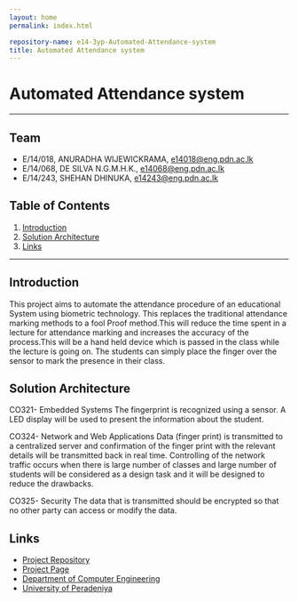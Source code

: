 ```yaml
---
layout: home
permalink: index.html

repository-name: e14-3yp-Automated-Attendance-system
title: Automated Attendance system
---
```


# Automated Attendance system

---

## Team
-  E/14/018, ANURADHA WIJEWICKRAMA, [e14018@eng.pdn.ac.lk](mailto:e14018@eng.pdn.ac.lk)
-  E/14/068, DE SILVA N.G.M.H.K., [e14068@eng.pdn.ac.lk](mailto:e14068@eng.pdn.ac.lk)
-  E/14/243, SHEHAN DHINUKA, [e14243@eng.pdn.ac.lk](mailto:e14243@eng.pdn.ac.lk)

## Table of Contents
1. [Introduction](#introduction)
2. [Solution Architecture](#solution-architecture )
3. [Links](#links)

---

## Introduction


This project aims to automate the attendance procedure of an educational System using biometric technology. This replaces the traditional attendance marking methods to a fool Proof method.This will reduce the time spent in a lecture for attendance marking and increases the accuracy of the process.This will be a hand held device which is passed in the class while the lecture is going on. The students can simply place the finger over the sensor to mark the presence in their class.


## Solution Architecture

CO321- Embedded Systems
    The fingerprint is recognized using a sensor. A LED display will be used to present the information about the student.

CO324- Network and Web Applications 
    Data (finger print) is transmitted to a centralized server and confirmation of the finger print with the relevant details will be transmitted back in real time. Controlling of the network traffic occurs when there is large number of classes and large number of students will be considered as a design task and it will be designed to reduce the drawbacks.

CO325- Security
    The data that is transmitted should be encrypted so that no other party can access or modify the data. 


## Links

- <a href = "https://github.com/cepdnaclk/e14-3yp-Automated-Attendance-system" target = "_blank"> Project Repository </a>
- <a href = "https://cepdnaclk.github.io/e14-3yp-Automated-Attendance-system/" target = "_blank">Project Page</a>
- <a href = "http://www.ce.pdn.ac.lk/" target = "_blank">Department of Computer Engineering</a>
- <a href = "https://eng.pdn.ac.lk/" target = "_blank">University of Peradeniya</a>


[//]: # (Please refer this to learn more about Markdown syntax)
[//]: # (https://github.com/adam-p/markdown-here/wiki/Markdown-Cheatsheet)
